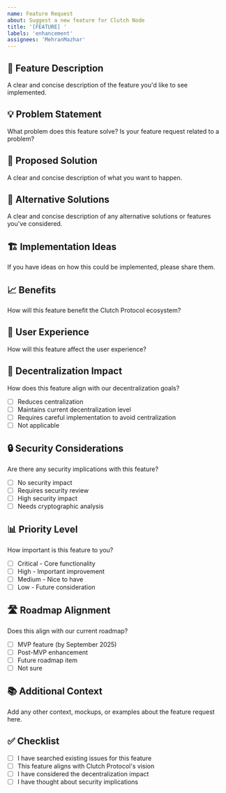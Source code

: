 ```yaml
---
name: Feature Request
about: Suggest a new feature for Clutch Node
title: '[FEATURE] '
labels: 'enhancement'
assignees: 'MehranMazhar'
---
```


## 🚀 Feature Description
A clear and concise description of the feature you'd like to see implemented.

## 💡 Problem Statement
What problem does this feature solve? Is your feature request related to a problem?

## 🎯 Proposed Solution
A clear and concise description of what you want to happen.

## 🔄 Alternative Solutions
A clear and concise description of any alternative solutions or features you've considered.

## 🏗️ Implementation Ideas
If you have ideas on how this could be implemented, please share them.

## 📈 Benefits
How will this feature benefit the Clutch Protocol ecosystem?

## 🎨 User Experience
How will this feature affect the user experience?

## 🔗 Decentralization Impact
How does this feature align with our decentralization goals?
- [ ] Reduces centralization
- [ ] Maintains current decentralization level
- [ ] Requires careful implementation to avoid centralization
- [ ] Not applicable

## 🔒 Security Considerations
Are there any security implications with this feature?
- [ ] No security impact
- [ ] Requires security review
- [ ] High security impact
- [ ] Needs cryptographic analysis

## 📊 Priority Level
How important is this feature to you?
- [ ] Critical - Core functionality
- [ ] High - Important improvement
- [ ] Medium - Nice to have
- [ ] Low - Future consideration

## 🛣️ Roadmap Alignment
Does this align with our current roadmap?
- [ ] MVP feature (by September 2025)
- [ ] Post-MVP enhancement
- [ ] Future roadmap item
- [ ] Not sure

## 📚 Additional Context
Add any other context, mockups, or examples about the feature request here.

## ✅ Checklist
- [ ] I have searched existing issues for this feature
- [ ] This feature aligns with Clutch Protocol's vision
- [ ] I have considered the decentralization impact
- [ ] I have thought about security implications
